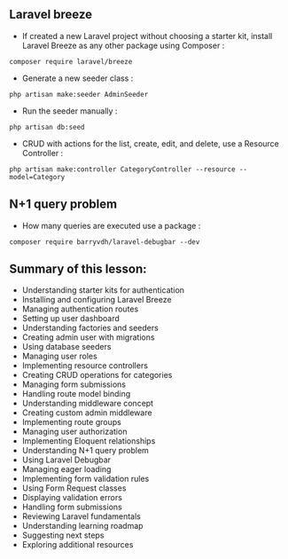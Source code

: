 ## Laravel breeze

- If created a new Laravel project without choosing a starter kit, install Laravel Breeze as any other package using Composer :
```
composer require laravel/breeze
```

- Generate a new seeder class :
```
php artisan make:seeder AdminSeeder
```

- Run the seeder manually :
```
php artisan db:seed
```

- CRUD with actions for the list, create, edit, and delete, use a Resource Controller :
```
php artisan make:controller CategoryController --resource --model=Category
```

## N+1 query problem

- How many queries are executed use a package :
```
composer require barryvdh/laravel-debugbar --dev
```

## Summary of this lesson:

- Understanding starter kits for authentication
- Installing and configuring Laravel Breeze
- Managing authentication routes
- Setting up user dashboard
- Understanding factories and seeders
- Creating admin user with migrations
- Using database seeders
- Managing user roles
- Implementing resource controllers
- Creating CRUD operations for categories
- Managing form submissions
- Handling route model binding
- Understanding middleware concept
- Creating custom admin middleware
- Implementing route groups
- Managing user authorization
- Implementing Eloquent relationships
- Understanding N+1 query problem
- Using Laravel Debugbar
- Managing eager loading
- Implementing form validation rules
- Using Form Request classes
- Displaying validation errors
- Handling form submissions
- Reviewing Laravel fundamentals
- Understanding learning roadmap
- Suggesting next steps
- Exploring additional resources
